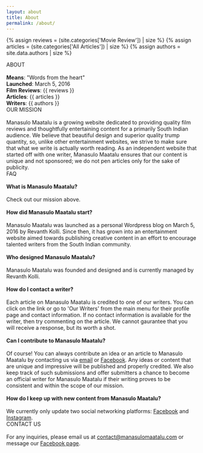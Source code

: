 ```yaml
---
layout: about
title: About
permalink: /about/
---
```


{% assign reviews = (site.categories['Movie Review']) | size %}
{% assign articles = (site.categories['All Articles']) | size %}
{% assign authors = site.data.authors | size %}

<div class="block block-dark block-lg block-first">
    <div class="block-title">ABOUT</div>
    <br>
    <b>Means</b>: "Words from the heart"
    <br><b>Launched</b>: March 5, 2016
    <br><b>Film Reviews</b>: {{ reviews }}
    <br><b>Articles</b>: {{ articles }}
    <br><b>Writers</b>: {{ authors }}
</div>
<div class="block">
    <div class="block-title">OUR MISSION</div>
    <br>
    Manasulo Maatalu is a growing website dedicated to providing quality film reviews and thoughtfully entertaining content for a primarily South Indian audience. We believe that beautiful design and superior quality trump quantity, so, unlike other entertainment websites, we strive to make sure that what we write is actually worth reading. As an independent website that started off with one writer, Manasulo Maatalu ensures that our content is unique and not sponsored; we do not pen articles only for the sake of publicity.
</div>
<div class="block">
    <div class="block-title">FAQ</div>
    <br>
    <b> What is Manasulo Maatalu? </b>
    <br><br> 
    Check out our mission above. 
    <br>
    <br><b> How did Manasulo Maatalu start? </b>
    <br><br> 
    Manasulo Maatalu was launched as a personal Wordpress blog on March 5, 2016 by Revanth Kolli. Since then, it has grown into an entertainment website aimed towards publishing creative content in an effort to encourage talented writers from the South Indian community.
    <br>
    <br><b> Who designed Manasulo Maatalu? </b>
    <br><br> 
    Manasulo Maatalu was founded and designed and is currently managed by Revanth Kolli.
    <br>
    <br><b> How do I contact a writer? </b>
    <br><br> 
    Each article on Manasulo Maatalu is credited to one of our writers. You can click on the link or go to 'Our Writers' from the main menu for their profile page and contact information. If no contact information is available for the writer, then try commenting on the article. We cannot gaurantee that you will receive a response, but its worth a shot. 
    <br>
    <br><b> Can I contribute to Manasulo Maatalu? </b>
    <br><br> 
    Of course! You can always contribute an idea or an article to Manasulo Maatalu by contacting us via <a href="mailto:contact@manasulomaatalu.com">email</a> or <a href="http://facebook.com/ManasuloMaatalu/" target="_blank">Facebook</a>. Any ideas or content that are unique and impressive will be published and properly credited. We also keep track of such submissions and offer submitters a chance to become an official writer for Manasulo Maatalu if their writing proves to be consistent and within the scope of our mission.
    <br>
    <br><b> How do I keep up with new content from Manasulo Maatalu? </b>
    <br><br> 
    We currently only update two social networking platforms: <a href="http://facebook.com/ManasuloMaatalu" target="_blank">Facebook</a> and <a href="http://instagram.com/ManasuloMaatalu" target="_blank">Instagram</a>.
    <br>
</div>
<div class="block">
    <div class="block-title">CONTACT US</div>
    <br>
     For any inquiries, please email us at <a href="mailto:contact@manasulomaatalu.com">contact@manasulomaatalu.com</a> or message our <a href="http://facebook.com/ManasuloMaatalu/" target="_blank">Facebook page</a>.
</div>